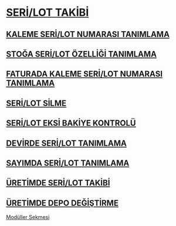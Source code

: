 # [SERİ/LOT TAKİBİ](https://github.com/nkarabag/Dokumantasyon/blob/main/Seri%20lot/seri%20lot%20takibi.md)
## [KALEME SERİ/LOT NUMARASI TANIMLAMA](https://github.com/nkarabag/Dokumantasyon/blob/main/Seri%20lot/kaleme%20seri%20lot%20nu%20ekleme.md)
## [STOĞA SERİ/LOT ÖZELLİĞİ TANIMLAMA](https://github.com/nkarabag/Dokumantasyon/blob/main/Seri%20lot/sto%C4%9Fa%20sei%20lot%20%C3%B6zelli%C4%9Fi%20tan%C4%B1mlama.md)
## [FATURADA KALEME SERİ/LOT NUMARASI TANIMLAMA](https://github.com/nkarabag/Dokumantasyon/blob/main/Seri%20lot/FATURADA%20KALEME%20SER%C4%B0LOT%20NUMARASI%20TANIMLAMA.md)
## [SERİ/LOT SİLME](https://github.com/nkarabag/Dokumantasyon/blob/main/Seri%20lot/seri%20lot%20silme.md)
## [SERİ/LOT EKSİ BAKİYE KONTROLÜ](https://github.com/nkarabag/Dokumantasyon/blob/main/Seri%20lot/seri%20lot%20eksi%20bakiye%20kontrol%C3%BC.md)
## [DEVİRDE SERİ/LOT TANIMLAMA](https://github.com/nkarabag/Dokumantasyon/blob/main/Seri%20lot/Devirde%20Seri%20Lot%20Tan%C4%B1mlama.md)
## [SAYIMDA SERİ/LOT TANIMLAMA](https://github.com/nkarabag/Dokumantasyon/blob/main/Seri%20lot/say%C4%B1mda%20seri%20lot%20tan%C4%B1mlama.md)
## [ÜRETİMDE SERİ/LOT TAKİBİ](https://github.com/nkarabag/Dokumantasyon/blob/main/Seri%20lot/%C3%BCretimde%20seri%20lot%20takibi.md)
## [ÜRETİMDE DEPO DEĞİŞTİRME](https://github.com/nkarabag/Dokumantasyon/blob/main/Seri%20lot/%C3%BCretimde%20depo%20de%C4%9Fi%C5%9Ftirme.md)
 [Modüller Sekmesi](https://github.com/nkarabag/Dokumantasyon/blob/main/Genel%20Bilgiler/Mod%C3%BCller%20Sekmesi.md)
